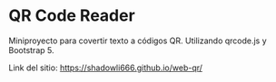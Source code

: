 # QR Code Reader
Miniproyecto para covertir texto a códigos QR.
Utilizando qrcode.js y Bootstrap 5.

Link del sitio: https://shadowli666.github.io/web-qr/
